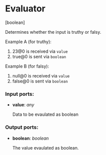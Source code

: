 # Evaluator

[boolean]

Determines whether the input is truthy or falsy.

Example A (for truthy):

1. 23@0 is received via `value`
2. true@0 is sent via `boolean`

Example B (for falsy):
1. null@0 is received via `value`
2. false@0 is sent via `boolean`

### Input ports:

* __value__: _any_

    Data to be evaulated as boolean



### Output ports:

* __boolean__: _boolean_

    The value evaulated as boolean.




